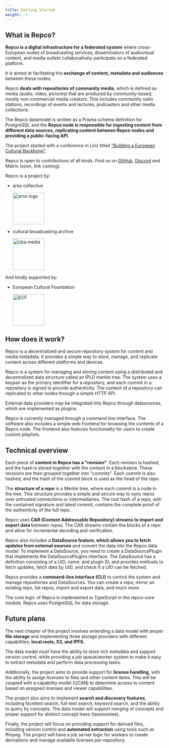 ```yaml
---
title: Getting Started
weight: -1
---
```


## __What is Repco?__


**Repco is a digital infrastructure for a federated system** where cross-European nodes of broadcasting services, disseminators of audiovisual content, and media outlets collaboratively participate on a federated platform. 

It is aimed at facilitating the **exchange of content, metadata and audiences** between these nodes. 

Repco **deals with repositories of community media**, which is defined as media (audio, video, pictures) that are produced by community-based, mostly non-commercial media creators. This includes community radio stations, recordings of events and lectures, podcasters and other media collections.  

The Repco datamodel is written as a Prisma schema definition for PostgreSQL and the **Repco node is responsible for ingesting content from different data sources, replicating content between Repco nodes and providing a public-facing API**. 

The project started with a conference in Linz titled ["Building a European Cultural Backbone"](https://cba.fro.at/building-a-european-cultural-backbone). 

Repco is open to contributions of all kinds. Find us on [GitHub](https://github.com/openaudiosearch/repco-specs), [Discord](http://discord.arso.xyz/) and Matrix (soon, link coming).

Repco is a project by:

* arso collective 
  
  <a href="https://arso.xyz" target="_blank"><img src="https://github.com/arso-project.png" alt="arso logo" width="100"/></a>

* cultural broadcasting archive 

  <a href="https://cba.media" target="_blank"><img src="https://cba.media/wp-content/themes/cba2020/images/cba_logo.svg" width="100" alt="cba.media" /></a>

And kindly supported by:

* European Cultural Foundation 

  <a href="https://culturalfoundation.eu" target="_blank"><img src="https://culturalfoundation.eu/wp-content/themes/ecf/img/logo.svg" width="100" alt="ECF"></a>


## How does it work?

Repco is a decentralized and secure repository system for content and media metadata. It provides a simple way to store, manage, and replicate content across different platforms and devices.

Repco is a system for managing and storing content using a distributed and decentralized data structure called an IPLD merkle tree. The system uses a keypair as the primary identifier for a repository, and each commit in a repository is signed to provide authenticity. The content of a repository can replicated to other nodes through a simple HTTP API.

External data providers may be integrated into Repco through datasources, which are implemented as plugins.

Repco is currently managed through a command line interface. The software also includes a simple web frontend for browsing the contents of a Repco node. The frontend also features functionality for users to create custom playlists.

## Technical overview

Each piece of **content in Repco has a "revision"**. Each revision is hashed, and the hash is stored together with the content in a blockstore. These revisions are then grouped together into "commits". Each commit is also hashed, and the hash of the commit block is used as the head of the repo.

The **structure of a repo** is a Merkle tree, where each commit is a node in the tree. This structure provides a simple and secure way to sync repos over untrusted connections or intermediaries. The root hash of a repo, with the contained signature and latest commit, contains the complete proof of the authenticity of the full repo.

Repco uses **CAR (Content Addressable Repository) streams to import and export data** between repos. The CAR streams contain the blocks of a repo and allow for incremental decoding and verification.

Repco also includes a **DataSource feature, which allows you to fetch updates from external sources** and convert the data into the Repco data model. To implement a DataSource, you need to create a DataSourcePlugin that implements the DataSourcePlugins interface. The DataSource has a definition consisting of a UID, name, and plugin ID, and provides methods to fetch updates, fetch data by UID, and check if a UID can be fetched.

Repco provides a **command-line interface (CLI)** to control the system and manage repositories and DataSources. You can create a repo, mirror an existing repo, list repos, import and export data, and much more.

The core logic of Repco is implemented in TypeScript in the repco-core module. Repco uses PostgreSQL for data storage.


## Future plans

The next chapter of the project involves extending a data model with proper **file storage** and implementing three storage providers with different capabilities: **local roots, S3, and IPFS.** 

The data model must have the ability to store rich metadata and support version control, while providing a job queue/worker system to make it easy to extract metadata and perform data processing tasks.

Additionally, the project aims to provide support for **license handling,** with the ability to assign licenses to files and other content items. This will be coupled with a capability model (UCAN) to determine access to content based on assigned licenses and viewer capabilities.

The project also aims to implement **search and discovery features**, including facetted search, full-text search, keyword search, and the ability to query by concepts. The data model will support merging of concepts and proper support for distinct concept trees (taxonomies).

Finally, the project will focus on providing support for derived files, including version control and **automated extraction** using tools such as ffmpeg. The project will have a job server logic for workers to create derivations and manage available licenses per-repository.

